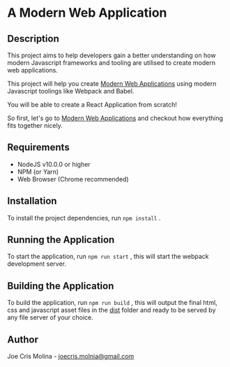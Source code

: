 # A Modern Web Application

## Description

This project aims to help developers gain a better understanding on
how modern Javascript frameworks and tooling are utilised to create
modern web applications.

This project will help you create [Modern Web Applications](./MODERNWEBAPP.md) using modern Javascript toolings like Webpack and Babel.

You will be able to create a React Application from scratch!

So first, let's go to [Modern Web Applications](./MODERNWEBAPP.md) and checkout how everything fits together nicely.

## Requirements

* NodeJS v10.0.0 or higher
* NPM (or Yarn)
* Web Browser (Chrome recommended)

## Installation

To install the project dependencies, run `npm install` .

## Running the Application

To start the application, run `npm run start` , this will start the webpack development server.

## Building the Application

To build the application, run `npm run build` , this will output the final html, css and javascript asset files in the [dist](./dist) folder and ready to be served
by any file server of your choice.

## Author

Joe Cris Molina - [joecris.molnia@gmail.com](mailto:joecris.molina@gmail.com?subject=[Github]%20A%20Modern%20Web%20Application)